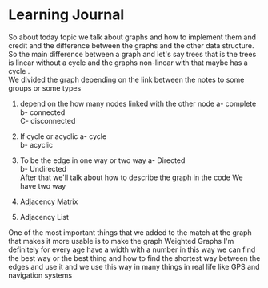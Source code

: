 # Learning Journal

So about today topic we talk about graphs and how to implement them and credit and the difference between the graphs and the other data structure.
So the main difference between a graph and let's say trees that is the trees is linear without a cycle and the graphs non-linear with that maybe has a cycle .  
We divided the graph depending on the link between the notes to some groups or some types
1. depend on the how many nodes linked with the other node 
a- complete  
b- connected  
C- disconnected  

2. If cycle or acyclic
a- cycle  
b- acyclic  
3. To be the edge in one way or two way
a- Directed   
b- Undirected  
After that we'll talk about how to describe the graph in the code 
We have two way   
1. Adjacency Matrix  
2. Adjacency List  

One of the most important things that we added to the match at the graph that makes it more usable is to make the graph Weighted Graphs I'm definitely for every age have a width with a number in this way we can find the best way or the best thing and how to find the shortest way between the edges and use it and we use this way in many things in real life like GPS and navigation systems